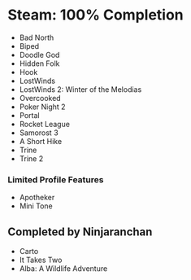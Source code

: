 # Steam: 100% Completion

- Bad North
- Biped
- Doodle God
- Hidden Folk
- Hook
- LostWinds
- LostWinds 2: Winter of the Melodias
- Overcooked
- Poker Night 2
- Portal
- Rocket League
- Samorost 3
- A Short Hike
- Trine
- Trine 2

### Limited Profile Features
- Apotheker
- Mini Tone

## Completed by Ninjaranchan
- Carto
- It Takes Two
- Alba: A Wildlife Adventure